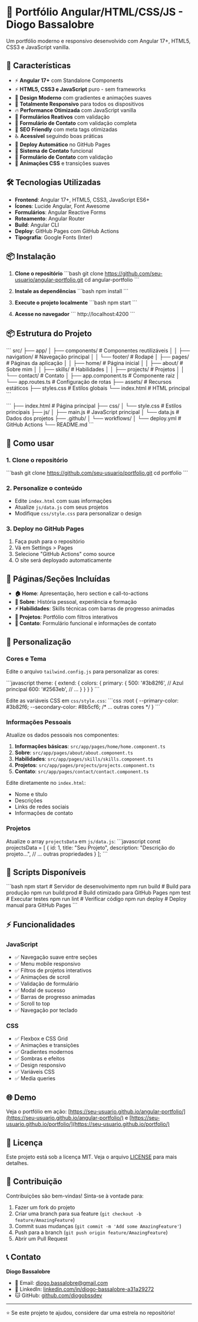 # 🚀 Portfólio Angular/HTML/CSS/JS - Diogo Bassalobre

Um portfólio moderno e responsivo desenvolvido com Angular 17+, HTML5, CSS3 e JavaScript vanilla.

## 🌟 Características

- ⚡ **Angular 17+** com Standalone Components
- ⚡ **HTML5, CSS3 e JavaScript** puro - sem frameworks
- 🎨 **Design Moderno** com gradientes e animações suaves
- 📱 **Totalmente Responsivo** para todos os dispositivos
- 🔥 **Performance Otimizada** com JavaScript vanilla
- 📝 **Formulários Reativos** com validação
- 📝 **Formulário de Contato** com validação completa
- 🎯 **SEO Friendly** com meta tags otimizadas
- ♿ **Acessível** seguindo boas práticas
- 🚀 **Deploy Automático** no GitHub Pages
- 📧 **Sistema de Contato** funcional
- 📧 **Formulário de Contato** com validação
- 🎨 **Animações CSS** e transições suaves

## 🛠️ Tecnologias Utilizadas

- **Frontend**: Angular 17+, HTML5, CSS3, JavaScript ES6+
- **Ícones**: Lucide Angular, Font Awesome
- **Formulários**: Angular Reactive Forms
- **Roteamento**: Angular Router
- **Build**: Angular CLI
- **Deploy**: GitHub Pages com GitHub Actions
- **Tipografia**: Google Fonts (Inter)

## 📦 Instalação

1. **Clone o repositório**
\`\`\`bash
git clone https://github.com/seu-usuario/angular-portfolio.git
cd angular-portfolio
\`\`\`

2. **Instale as dependências**
\`\`\`bash
npm install
\`\`\`

3. **Execute o projeto localmente**
\`\`\`bash
npm start
\`\`\`

4. **Acesse no navegador**
\`\`\`
http://localhost:4200
\`\`\`

## 📦 Estrutura do Projeto

\`\`\`
src/
├── app/
│   ├── components/          # Componentes reutilizáveis
│   │   ├── navigation/      # Navegação principal
│   │   └── footer/          # Rodapé
│   ├── pages/               # Páginas da aplicação
│   │   ├── home/            # Página inicial
│   │   ├── about/           # Sobre mim
│   │   ├── skills/          # Habilidades
│   │   ├── projects/        # Projetos
│   │   └── contact/         # Contato
│   ├── app.component.ts     # Componente raiz
│   └── app.routes.ts        # Configuração de rotas
├── assets/                  # Recursos estáticos
├── styles.css              # Estilos globais
└── index.html              # HTML principal
\`\`\`

\`\`\`
├── index.html              # Página principal
├── css/
│   └── style.css          # Estilos principais
├── js/
│   ├── main.js           # JavaScript principal
│   └── data.js           # Dados dos projetos
├── .github/
│   └── workflows/
│       └── deploy.yml    # GitHub Actions
└── README.md
\`\`\`

## 🚀 Como usar

### 1. Clone o repositório
\`\`\`bash
git clone https://github.com/seu-usuario/portfolio.git
cd portfolio
\`\`\`

### 2. Personalize o conteúdo
- Edite `index.html` com suas informações
- Atualize `js/data.js` com seus projetos
- Modifique `css/style.css` para personalizar o design

### 3. Deploy no GitHub Pages
1. Faça push para o repositório
2. Vá em Settings > Pages
3. Selecione "GitHub Actions" como source
4. O site será deployado automaticamente

## 📱 Páginas/Seções Incluídas

- **🏠 Home**: Apresentação, hero section e call-to-actions
- **👤 Sobre**: História pessoal, experiência e formação
- **⚡ Habilidades**: Skills técnicas com barras de progresso animadas
- **💼 Projetos**: Portfólio com filtros interativos
- **📧 Contato**: Formulário funcional e informações de contato

## 🎨 Personalização

### Cores e Tema
Edite o arquivo `tailwind.config.js` para personalizar as cores:

\`\`\`javascript
theme: {
  extend: {
    colors: {
      primary: {
        500: '#3b82f6', // Azul principal
        600: '#2563eb',
        // ...
      }
    }
  }
}
\`\`\`

Edite as variáveis CSS em `css/style.css`:
\`\`\`css
:root {
    --primary-color: #3b82f6;
    --secondary-color: #8b5cf6;
    /* ... outras cores */
}
\`\`\`

### Informações Pessoais
Atualize os dados pessoais nos componentes:

1. **Informações básicas**: `src/app/pages/home/home.component.ts`
2. **Sobre**: `src/app/pages/about/about.component.ts`
3. **Habilidades**: `src/app/pages/skills/skills.component.ts`
4. **Projetos**: `src/app/pages/projects/projects.component.ts`
5. **Contato**: `src/app/pages/contact/contact.component.ts`

Edite diretamente no `index.html`:
- Nome e título
- Descrições
- Links de redes sociais
- Informações de contato

### Projetos
Atualize o array `projectsData` em `js/data.js`:
\`\`\`javascript
const projectsData = [
    {
        id: 1,
        title: "Seu Projeto",
        description: "Descrição do projeto...",
        // ... outras propriedades
    }
];
\`\`\`

## 🔧 Scripts Disponíveis

\`\`\`bash
npm start          # Servidor de desenvolvimento
npm run build      # Build para produção
npm run build:prod # Build otimizado para GitHub Pages
npm test           # Executar testes
npm run lint       # Verificar código
npm run deploy     # Deploy manual para GitHub Pages
\`\`\`

## ⚡ Funcionalidades

### JavaScript
- ✅ Navegação suave entre seções
- ✅ Menu mobile responsivo
- ✅ Filtros de projetos interativos
- ✅ Animações de scroll
- ✅ Validação de formulário
- ✅ Modal de sucesso
- ✅ Barras de progresso animadas
- ✅ Scroll to top
- ✅ Navegação por teclado

### CSS
- ✅ Flexbox e CSS Grid
- ✅ Animações e transições
- ✅ Gradientes modernos
- ✅ Sombras e efeitos
- ✅ Design responsivo
- ✅ Variáveis CSS
- ✅ Media queries

## 🌐 Demo

Veja o portfólio em ação: [https://seu-usuario.github.io/angular-portfolio/](https://seu-usuario.github.io/angular-portfolio/) e [https://seu-usuario.github.io/portfolio/](https://seu-usuario.github.io/portfolio/)

## 📄 Licença

Este projeto está sob a licença MIT. Veja o arquivo [LICENSE](LICENSE) para mais detalhes.

## 🤝 Contribuição

Contribuições são bem-vindas! Sinta-se à vontade para:

1. Fazer um fork do projeto
2. Criar uma branch para sua feature (`git checkout -b feature/AmazingFeature`)
3. Commit suas mudanças (`git commit -m 'Add some AmazingFeature'`)
4. Push para a branch (`git push origin feature/AmazingFeature`)
5. Abrir um Pull Request

## 📞 Contato

**Diogo Bassalobre**
- 📧 Email: diogo.bassalobre@gmail.com
- 💼 LinkedIn: [linkedin.com/in/diogo-bassalobre-a31a29272](https://linkedin.com/in/diogo-bassalobre-a31a29272)
- 🐱 GitHub: [github.com/diogobssdev](https://github.com/diogobssdev)

---

⭐ Se este projeto te ajudou, considere dar uma estrela no repositório!
